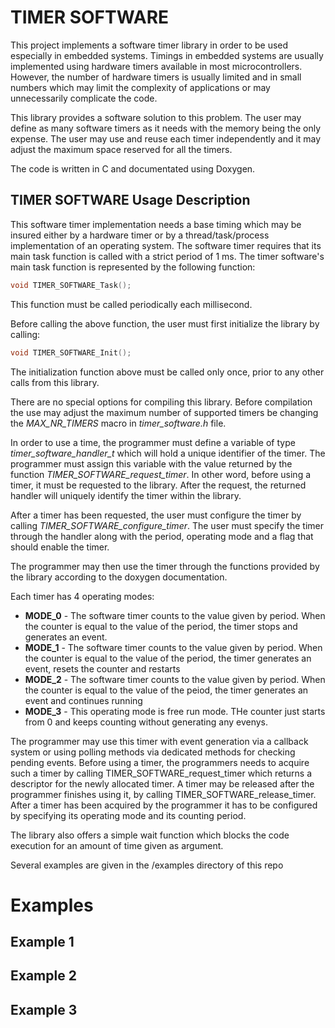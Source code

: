 TIMER SOFTWARE
==============

This project implements a software timer library in order to be used especially in embedded systems. Timings in embedded systems are usually implemented using hardware timers available in most microcontrollers. However, the number of hardware timers is usually limited and in small numbers which may limit the complexity of applications or may unnecessarily complicate the code. 

This library provides a software solution to this problem. The user may define as many software timers as it needs with the memory being the only expense. The user may use and reuse each timer independently and it may adjust the maximum space reserved for all the timers. 

The code is written in C and documentated using Doxygen. 

TIMER SOFTWARE Usage Description
--------------------------

This software timer implementation needs a base timing which may be insured either by a hardware timer or by a thread/task/process implementation of an operating system. The software timer requires that its main task function is called with a strict period of 1 ms. The timer software's main task function is represented by the following function:

```C
void TIMER_SOFTWARE_Task();
```

This function must be called periodically each millisecond. 

Before calling the above function, the user must first initialize the library by calling:

```C
void TIMER_SOFTWARE_Init();
```

The initialization function above must be called only once, prior to any other calls from this library. 

There are no special options for compiling this library. Before compilation the use may adjust the maximum number of supported timers be changing the *MAX_NR_TIMERS* macro in *timer_software.h* file.

In order to use a time, the programmer must define a variable of type *timer_software_handler_t* which will hold a unique identifier of the timer. The programmer must assign this variable with the value returned by the function *TIMER_SOFTWARE_request_timer*. In other word, before using a timer, it must be requested to the library. After the request, the returned handler will uniquely identify the timer within the library.

After a timer has been requested, the user must configure the timer by calling *TIMER_SOFTWARE_configure_timer*. The user must specify the timer through the handler along with the period, operating mode and a flag that should enable the timer. 

The programmer may then use the timer through the functions provided by the library according to the doxygen documentation.

Each timer has 4 operating modes:

  * **MODE_0** - The software timer counts to the value given by period. When the counter is equal to the value of the period, the timer stops and generates an event.
  * **MODE_1** - The software timer counts to the value given by period. When the counter is equal to the value of the period, the timer generates an event, resets the counter and restarts
  * **MODE_2** - The software timer counts to the value given by period. When the counter is equal to the value of the peiod, the timer generates an event and continues running
  * **MODE_3** - This operating mode is free run mode. THe counter just starts from 0 and keeps counting without generating any evenys.

The programmer may use this timer with event generation via a callback system or
using polling methods via dedicated methods for checking pending events. Before using a timer, the programmers needs to acquire such a timer by calling TIMER_SOFTWARE_request_timer which returns a descriptor for the newly allocated timer. A timer may be released after the programmer finishes using it, by calling TIMER_SOFTWARE_release_timer. After a timer has been acquired by the programmer it has to be configured by specifying its operating mode and its counting period.

The library also offers a simple wait function which blocks the code execution for an
amount of time given as argument.

Several examples are given in the /examples directory of this repo

Examples
========



Example 1
---------


Example 2
---------


Example 3
---------
